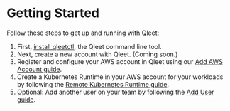 # Getting Started

Follow these steps to get up and running with Qleet:

1. First, [install qleetctl](/guides/install-qleetctl), the Qleet command line tool.
1. Next, create a new account with Qleet.  (Coming soon.)
1. Register and configure your AWS account in Qleet using our [Add AWS Account
   guide](/guides/add-aws-account).
1. Create a Kubernetes Runtime in your AWS account for your workloads by
   following the [Remote Kubernetes Runtime
   guide](/threeport/kubernetes-runtime/remote-kubernetes-runtime).
1. Optional: Add another user on your team by following the [Add User
   guide](/guides/add-user).

